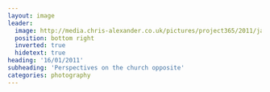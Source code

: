 ```yaml
---
layout: image
leader:
  image: http://media.chris-alexander.co.uk/pictures/project365/2011/jan/16/160111.jpg
  position: bottom right
  inverted: true
  hidetext: true
heading: '16/01/2011'
subheading: 'Perspectives on the church opposite'
categories: photography
---
```

